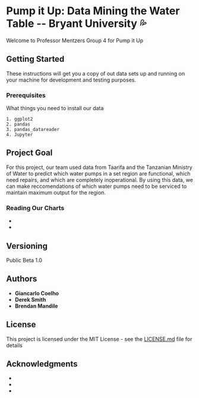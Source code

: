 # Pump it Up: Data Mining the Water Table -- Bryant University 💦

Welcome to Professor Mentzers Group 4 for Pump it Up

## Getting Started

These instructions will get you a copy of out data sets up and running on your machine for development and testing purposes.

### Prerequisites

What things you need to install our data

```
1. ggplot2
2. pandas
3. pandas_datareader
4. Jupyter
```

## Project Goal

For this project, our team used data from Taarifa and the Tanzanian Ministry of Water to predict which water pumps in a set region are functional, which need repairs, and which are completely inoperational. By using this data, we can make reccomendations of which water pumps need to be serviced to maintain maximum output for the region. 

### Reading Our Charts

-
-

## Versioning

Public Beta 1.0

## Authors

* **Giancarlo Coelho**
* **Derek Smith** 
* **Brendan Mandile** 

## License

This project is licensed under the MIT License - see the [LICENSE.md](LICENSE.md) file for details

## Acknowledgments

*
*
*
